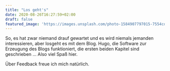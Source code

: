 ```yaml
---
title: "Los geht's"
date: 2020-08-26T16:27:59+02:00
draft: false
featured_image: 'https://images.unsplash.com/photo-1584907797015-7554cd315667?ixlib=rb-1.2.1&ixid=eyJhcHBfaWQiOjEyMDd9&auto=format&fit=crop&w=1955&q=80'
---
```


So, es hat zwar niemand drauf gewartet und es wird niemals jemanden interessieren, aber
losgeht es mit dem Blog. Hugo, die Software zur Erzeugung des Blogs funktioniert,
die ersten beiden Kapitel sind geschrieben ... Also viel Spaß hier.

Über Feedback freue ich mich natürlich.

